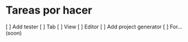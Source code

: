 # Tareas por hacer

[ ] Add tester
	[ ] Tab
	[ ] View
	[ ] Editor
[ ] Add project generator
	[ ] For... (soon)